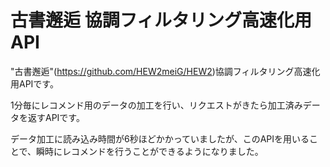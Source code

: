 # 古書邂逅 協調フィルタリング高速化用API
"古書邂逅"(<https://github.com/HEW2meiG/HEW2>)協調フィルタリング高速化用APIです。

1分毎にレコメンド用のデータの加工を行い、リクエストがきたら加工済みデータを返すAPIです。

データ加工に読み込み時間が6秒ほどかかっていましたが、このAPIを用いることで、瞬時にレコメンドを行うことができるようになりました。
